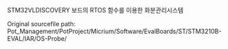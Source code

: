 STM32VLDISCOVERY 보드의 RTOS 함수를 이용한 화분관리시스템

Original sourcefile path: Pot_Management/PotProject/Micrium/Software/EvalBoards/ST/STM3210B-EVAL/IAR/OS-Probe/

